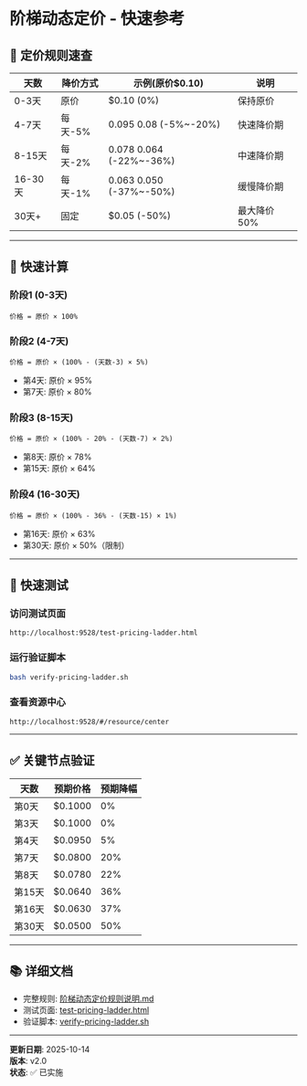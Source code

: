 # 阶梯动态定价 - 快速参考

## 🎯 定价规则速查

| 天数 | 降价方式 | 示例(原价$0.10) | 说明 |
|------|---------|---------------|------|
| 0-3天 | 原价 | $0.10 (0%) | 保持原价 |
| 4-7天 | 每天-5% | $0.095~$0.08 (-5%~-20%) | 快速降价期 |
| 8-15天 | 每天-2% | $0.078~$0.064 (-22%~-36%) | 中速降价期 |
| 16-30天 | 每天-1% | $0.063~$0.050 (-37%~-50%) | 缓慢降价期 |
| 30天+ | 固定 | $0.05 (-50%) | 最大降价50% |

---

## 📐 快速计算

### 阶段1 (0-3天)
```
价格 = 原价 × 100%
```

### 阶段2 (4-7天)
```
价格 = 原价 × (100% - (天数-3) × 5%)
```
- 第4天: 原价 × 95%
- 第7天: 原价 × 80%

### 阶段3 (8-15天)
```
价格 = 原价 × (100% - 20% - (天数-7) × 2%)
```
- 第8天: 原价 × 78%
- 第15天: 原价 × 64%

### 阶段4 (16-30天)
```
价格 = 原价 × (100% - 36% - (天数-15) × 1%)
```
- 第16天: 原价 × 63%
- 第30天: 原价 × 50%（限制）

---

## 🧪 快速测试

### 访问测试页面
```
http://localhost:9528/test-pricing-ladder.html
```

### 运行验证脚本
```bash
bash verify-pricing-ladder.sh
```

### 查看资源中心
```
http://localhost:9528/#/resource/center
```

---

## ✅ 关键节点验证

| 天数 | 预期价格 | 预期降幅 |
|------|---------|---------|
| 第0天 | $0.1000 | 0% |
| 第3天 | $0.1000 | 0% |
| 第4天 | $0.0950 | 5% |
| 第7天 | $0.0800 | 20% |
| 第8天 | $0.0780 | 22% |
| 第15天 | $0.0640 | 36% |
| 第16天 | $0.0630 | 37% |
| 第30天 | $0.0500 | 50% |

---

## 📚 详细文档

- 完整规则: [阶梯动态定价规则说明.md](阶梯动态定价规则说明.md)
- 测试页面: [test-pricing-ladder.html](test-pricing-ladder.html)
- 验证脚本: [verify-pricing-ladder.sh](verify-pricing-ladder.sh)

---

**更新日期**: 2025-10-14  
**版本**: v2.0  
**状态**: ✅ 已实施
